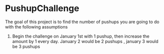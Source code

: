 # PushupChallenge

The goal of this project is to find the number of pushups you are going to do with the following assumptions

1) Begin the challenge on January 1st with 1 pushup, then increase the amount by 1 every day. January 2 would be 2 pushups , january 3
would be 3 pushups


